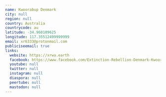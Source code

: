 ```yaml
---
name: Kwoorabup Denmark
city: null
region: null
country: Australia
countrycode: au
latitude: -34.960109625
longitude: 117.35512499999999
email: xr6333@protonmail.com
publiciseemail: true
links:
  website: https://xrwa.earth
  facebook: https://www.facebook.com/Extinction-Rebellion-Denmark-Kwoorabup-104589517616976/
  youtube: null
  twitter: null
  instagram: null
  diaspora: null
  peertube: null
  mastodon: null
---
```

